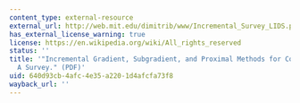 ```yaml
---
content_type: external-resource
external_url: http://web.mit.edu/dimitrib/www/Incremental_Survey_LIDS.pdf
has_external_license_warning: true
license: https://en.wikipedia.org/wiki/All_rights_reserved
status: ''
title: '"Incremental Gradient, Subgradient, and Proximal Methods for Convex Optimization:
  A Survey." (PDF)'
uid: 640d93cb-4afc-4e35-a220-1d4afcfa73f8
wayback_url: ''
---
```

